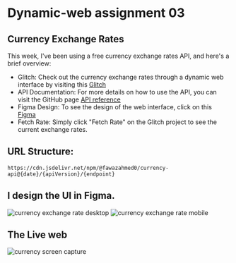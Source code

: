 # Dynamic-web assignment 03
## Currency Exchange Rates

This week, I've been using a free currency exchange rates API, and here's a brief overview:

* Glitch: Check out the currency exchange rates through a dynamic web interface by visiting this [Glitch](https://dynamic-web---api---penny.glitch.me/)
* API Documentation: For more details on how to use the API, you can visit the GitHub page [API reference](https://github.com/fawazahmed0/exchange-api?tab=readme-ov-file)
* Figma Design: To see the design of the web interface, click on this [Figma](https://www.figma.com/file/njClMNPUWTN5foeX4wHwXO/DW--web-2?type=design&node-id=0%3A1&mode=design&t=YNGtDJpG6Ye95Of4-1)
* Fetch Rate: Simply click "Fetch Rate" on the Glitch project to see the current exchange rates.


## URL Structure:
`https://cdn.jsdelivr.net/npm/@fawazahmed0/currency-api@{date}/{apiVersion}/{endpoint}`


## I design the UI in Figma.

![currency exchange rate desktop](https://github.com/PanithanPenny/ITP-Dynamic-Web/assets/143921260/43c139ba-d67f-4825-a13f-7cf356d3aed6)
![currency exchange rate mobile](https://github.com/PanithanPenny/ITP-Dynamic-Web/assets/143921260/9b983645-438b-4885-9817-6f21cdf0ab0e)


## The Live web
![currency screen capture](https://github.com/PanithanPenny/ITP-Dynamic-Web/assets/143921260/d4c059a3-7885-4ef3-852b-b947b6ffc5ca)


